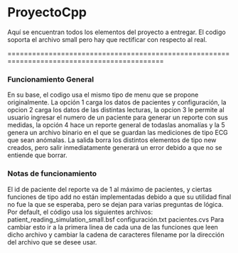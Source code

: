 # ProyectoCpp
Aquí se encuentran todos los elementos del proyecto a entregar. El codigo soporta el archivo small pero hay que rectificar con respecto al real.

============================================================================================
### Funcionamiento General

En su base, el codigo usa el mismo tipo de menu que se propone originalmente. La opción 1 carga los datos de pacientes y configuración, la opcion 2 carga los datos de las distintas lecturas, la opcion 3 le permite al usuario ingresar el numero de un paciente para generar un reporte con sus medidas, la opción 4 hace un reporte general de todaslas anomalías y la 5 genera un archivo binario en el  que se guardan las mediciones de tipo ECG que sean anómalas. La salida borra los distintos elementos de tipo new creados, pero salir inmediatamente generará un error debido a que no se entiende que borrar. 
### Notas de funcionamiento
El id de paciente del reporte va de 1 al máximo de pacientes, y ciertas funciones de tipo add no están implementadas debido a que su utilidad final no fue la que se esperaba, pero se dejan para varias preguntas de lógica. Por default, el código usa los siguientes archivos: 
patient_reading_simulation_small.bsf
configuración.txt
pacientes.cvs
Para cambiar esto ir a la primera linea de cada una de las funciones que leen dicho archivo y cambiar la cadena de caracteres filename por la dirección del archivo que se desee usar.

